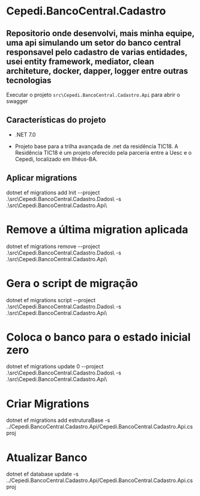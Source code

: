 # Cepedi.BancoCentral.Cadastro

## Repositorio onde desenvolvi, mais minha equipe, uma api simulando um setor do banco central responsavel pelo cadastro de varias entidades, usei entity framework, mediator, clean architeture, docker, dapper, logger entre outras tecnologias

Executar o projeto `src\Cepedi.BancoCentral.Cadastro.Api` para abrir o swagger

## Características do projeto

- .NET 7.0

- Projeto base para a trilha avançada de .net da residência TIC18. A Residência TIC18 é um projeto oferecido pela parceria entre a Uesc e o Cepedi, localizado em Ilhéus-BA.

## Aplicar migrations
 dotnet ef migrations add Init --project .\src\Cepedi.BancoCentral.Cadastro.Dados\ -s .\src\Cepedi.BancoCentral.Cadastro.Api\

# Remove a última migration aplicada
 dotnet ef migrations remove --project .\src\Cepedi.BancoCentral.Cadastro.Dados\ -s .\src\Cepedi.BancoCentral.Cadastro.Api\

# Gera o script de migração
 dotnet ef migrations script --project .\src\Cepedi.BancoCentral.Cadastro.Dados\ -s .\src\Cepedi.BancoCentral.Cadastro.Api\

# Coloca o banco para o estado inicial zero
 dotnet ef migrations update 0 --project .\src\Cepedi.BancoCentral.Cadastro.Dados\ -s .\src\Cepedi.BancoCentral.Cadastro.Api\

# Criar Migrations
dotnet ef migrations add estruturaBase -s ../Cepedi.BancoCentral.Cadastro.Api/Cepedi.BancoCentral.Cadastro.Api.csproj

# Atualizar Banco
dotnet ef database update -s ../Cepedi.BancoCentral.Cadastro.Api/Cepedi.BancoCentral.Cadastro.Api.csproj


